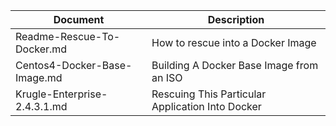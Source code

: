 | Document | Description |
| -------- | ----------- |
| Readme-Rescue-To-Docker.md | How to rescue into a Docker Image |
| Centos4-Docker-Base-Image.md | Building A Docker Base Image from an ISO |
| Krugle-Enterprise-2.4.3.1.md | Rescuing This Particular Application Into Docker |
